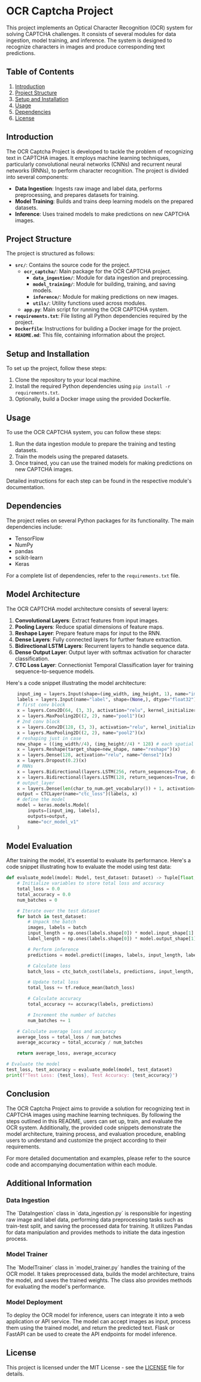 # OCR Captcha Project

This project implements an Optical Character Recognition (OCR) system for solving CAPTCHA challenges. It consists of several modules for data ingestion, model training, and inference. The system is designed to recognize characters in images and produce corresponding text predictions.

## Table of Contents

1. [Introduction](#introduction)
2. [Project Structure](#project-structure)
3. [Setup and Installation](#setup-and-installation)
4. [Usage](#usage)
5. [Dependencies](#dependencies)
6. [License](#license)

## Introduction

The OCR Captcha Project is developed to tackle the problem of recognizing text in CAPTCHA images. It employs machine learning techniques, particularly convolutional neural networks (CNNs) and recurrent neural networks (RNNs), to perform character recognition. The project is divided into several components:

- **Data Ingestion**: Ingests raw image and label data, performs preprocessing, and prepares datasets for training.
- **Model Training**: Builds and trains deep learning models on the prepared datasets.
- **Inference**: Uses trained models to make predictions on new CAPTCHA images.

## Project Structure

The project is structured as follows:

- **`src/`**: Contains the source code for the project.
  - **`ocr_captcha/`**: Main package for the OCR CAPTCHA project.
    - **`data_ingestion/`**: Module for data ingestion and preprocessing.
    - **`model_training/`**: Module for building, training, and saving models.
    - **`inference/`**: Module for making predictions on new images.
    - **`utils/`**: Utility functions used across modules.
  - **`app.py`**: Main script for running the OCR CAPTCHA system.
- **`requirements.txt`**: File listing all Python dependencies required by the project.
- **`Dockerfile`**: Instructions for building a Docker image for the project.
- **`README.md`**: This file, containing information about the project.

## Setup and Installation

To set up the project, follow these steps:

1. Clone the repository to your local machine.
2. Install the required Python dependencies using `pip install -r requirements.txt`.
3. Optionally, build a Docker image using the provided Dockerfile.

## Usage

To use the OCR CAPTCHA system, you can follow these steps:

1. Run the data ingestion module to prepare the training and testing datasets.
2. Train the models using the prepared datasets.
3. Once trained, you can use the trained models for making predictions on new CAPTCHA images.

Detailed instructions for each step can be found in the respective module's documentation.

## Dependencies

The project relies on several Python packages for its functionality. The main dependencies include:

- TensorFlow
- NumPy
- pandas
- scikit-learn
- Keras

For a complete list of dependencies, refer to the `requirements.txt` file.

## Model Architecture

The OCR CAPTCHA model architecture consists of several layers:

1. **Convolutional Layers**: Extract features from input images.
2. **Pooling Layers**: Reduce spatial dimensions of feature maps.
3. **Reshape Layer**: Prepare feature maps for input to the RNN.
4. **Dense Layers**: Fully connected layers for further feature extraction.
5. **Bidirectional LSTM Layers**: Recurrent layers to handle sequence data.
6. **Dense Output Layer**: Output layer with softmax activation for character classification.
7. **CTC Loss Layer**: Connectionist Temporal Classification layer for training sequence-to-sequence models.

Here's a code snippet illustrating the model architecture:

```python
    input_img = layers.Input(shape=(img_width, img_height, 1), name="image", dtype="float32")
    labels = layers.Input(name="label", shape=(None,), dtype="float32")
    # first conv block
    x = layers.Conv2D(64, (3, 3), activation="relu", kernel_initializer="he_normal", padding="same", name="conv1",)(input_img)
    x = layers.MaxPooling2D((2, 2), name="pool1")(x)
    # 2nd conv block
    x = layers.Conv2D(128, (3, 3), activation="relu", kernel_initializer="he_normal", padding="same", name="conv2",)(x)
    x = layers.MaxPooling2D((2, 2), name="pool2")(x)
    # reshaping just in case
    new_shape = ((img_width//4), (img_height//4) * 128) # each spatial location will be denoted by 64 values
    x = layers.Reshape(target_shape=new_shape, name="reshape")(x)
    x = layers.Dense(128, activation="relu", name="dense1")(x)
    x = layers.Dropout(0.2)(x)
    # RNNs
    x = layers.Bidirectional(layers.LSTM(256, return_sequences=True, dropout=0.25))(x)
    x = layers.Bidirectional(layers.LSTM(128, return_sequences=True, dropout=0.25))(x)
    # output_layer
    x = layers.Dense(len(char_to_num.get_vocabulary()) + 1, activation="softmax", name="dense2")(x)
    output = CTCLayer(name="ctc_loss")(labels, x)
    # define the model
    model = keras.models.Model(
        inputs=[input_img, labels],
        outputs=output,
        name="ocr_model_v1"
    )
```

## Model Evaluation

After training the model, it's essential to evaluate its performance. Here's a code snippet illustrating how to evaluate the model using test data:

```python
def evaluate_model(model: Model, test_dataset: Dataset) -> Tuple[float, float]:
    # Initialize variables to store total loss and accuracy
    total_loss = 0.0
    total_accuracy = 0.0
    num_batches = 0

    # Iterate over the test dataset
    for batch in test_dataset:
        # Unpack the batch
        images, labels = batch
        input_length = np.ones(labels.shape[0]) * model.input_shape[1]
        label_length = np.ones(labels.shape[0]) * model.output_shape[1]

        # Perform inference
        predictions = model.predict([images, labels, input_length, label_length])

        # Calculate loss
        batch_loss = ctc_batch_cost(labels, predictions, input_length, label_length)

        # Update total loss
        total_loss += tf.reduce_mean(batch_loss)

        # Calculate accuracy
        total_accuracy += accuracy(labels, predictions)

        # Increment the number of batches
        num_batches += 1

    # Calculate average loss and accuracy
    average_loss = total_loss / num_batches
    average_accuracy = total_accuracy / num_batches

    return average_loss, average_accuracy

# Evaluate the model
test_loss, test_accuracy = evaluate_model(model, test_dataset)
print(f"Test Loss: {test_loss}, Test Accuracy: {test_accuracy}")
```

## Conclusion

The OCR Captcha Project aims to provide a solution for recognizing text in CAPTCHA images using machine learning techniques. By following the steps outlined in this README, users can set up, train, and evaluate the OCR system. Additionally, the provided code snippets demonstrate the model architecture, training process, and evaluation procedure, enabling users to understand and customize the project according to their requirements.

For more detailed documentation and examples, please refer to the source code and accompanying documentation within each module.

## Additional Information

### Data Ingestion
The \`DataIngestion\` class in \`data_ingestion.py\` is responsible for ingesting raw image and label data, performing data preprocessing tasks such as train-test split, and saving the processed data for training. It utilizes Pandas for data manipulation and provides methods to initiate the data ingestion process.

### Model Trainer
The \`ModelTrainer\` class in \`model_trainer.py\` handles the training of the OCR model. It takes preprocessed data, builds the model architecture, trains the model, and saves the trained weights. The class also provides methods for evaluating the model's performance.

### Model Deployment
To deploy the OCR model for inference, users can integrate it into a web application or API service. The model can accept images as input, process them using the trained model, and return the predicted text. Flask or FastAPI can be used to create the API endpoints for model inference.

## License

This project is licensed under the MIT License - see the [LICENSE](LICENSE) file for details.
